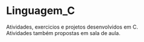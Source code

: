 # Linguagem_C

Atividades, exercicios e projetos desenvolvidos em C.
<br>
Atividades também propostas em sala de aula.
